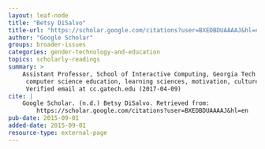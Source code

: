 ```yaml
---
layout: leaf-node
title: "Betsy DiSalvo"
title-url: "https://scholar.google.com/citations?user=BXEDBDUAAAAJ&hl=en"
author: "Google Scholar"
groups: broader-issues
categories: gender-technology-and-education
topics: scholarly-readings
summary: >
    Assistant Professor, School of Interactive Computing, Georgia Tech
     computer science education, learning sciences, motivation, culture and technology
     Verified email at cc.gatech.edu (2017-04-09)
cite: |
    Google Scholar. (n.d.) Betsy DiSalvo. Retrieved from:
        https://scholar.google.com/citations?user=BXEDBDUAAAAJ&hl=en
pub-date: 2015-09-01
added-date: 2015-09-01
resource-type: external-page
---
```

